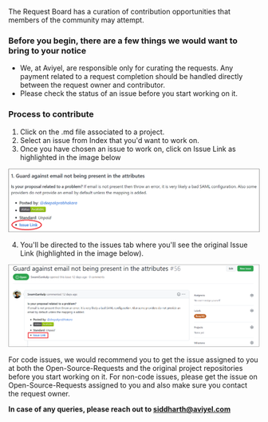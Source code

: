 The Request Board has a curation of contribution opportunities that members of the community may attempt.

### Before you begin, there are a few things we would want to bring to your notice

- We, at Aviyel, are responsible only for curating the requests. Any payment related to a request completion should be handled directly between the request owner and contributor.
- Please check the status of an issue before you start working on it.


### Process to contribute

1. Click on the .md file associated to a project.
2. Select an issue from Index that you'd want to work on.
3. Once you have chosen an issue to work on, click on Issue Link as highlighted in the image below

![issue-link-hightlighted](guideline-images/issue-link-highlight.png)

4. You'll be directed to the issues tab where you'll see the original Issue Link (highlighted in the image below). 

![github-issue](guideline-images/github-issue.png)


For code issues, we would recommend you to get the issue assigned to you at both the Open-Source-Requests and the original project repositories before you start working on it. For non-code issues, please get the issue on Open-Source-Requests assigned to you and also make sure you contact the request owner.
 
 


**In case of any queries, please reach out to [siddharth@aviyel.com](mailto:siddharth@aviyel.com)**
